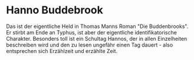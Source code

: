 # Hanno Buddebrook


Das ist der eigentliche Held in Thomas Manns Roman "Die Buddenbrooks".
Er stirbt am Ende an Typhus, ist aber der eigentliche identifikatorische Charakter.
Besonders toll ist ein Schultag Hannos, der in allen Einzelheiten beschreiben wird
und den zu lesen ungefähr einen Tag dauert - also entsprechen sich Erzählzeit
und erzählte Zeit.


